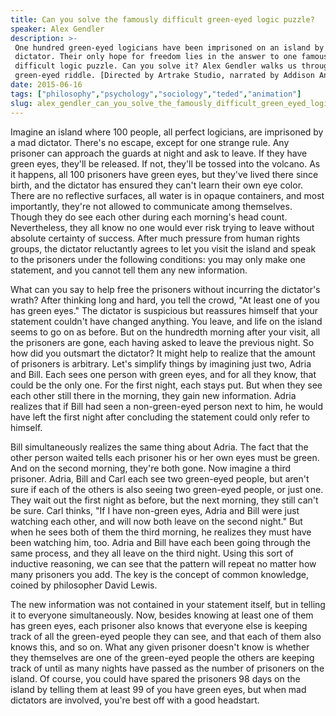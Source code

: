 ```yaml
---
title: Can you solve the famously difficult green-eyed logic puzzle?
speaker: Alex Gendler
description: >-
 One hundred green-eyed logicians have been imprisoned on an island by a mad
 dictator. Their only hope for freedom lies in the answer to one famously
 difficult logic puzzle. Can you solve it? Alex Gendler walks us through this
 green-eyed riddle. [Directed by Artrake Studio, narrated by Addison Anderson].
date: 2015-06-16
tags: ["philosophy","psychology","sociology","teded","animation"]
slug: alex_gendler_can_you_solve_the_famously_difficult_green_eyed_logic_puzzle
---
```


Imagine an island where 100 people, all perfect logicians, are imprisoned by a mad
dictator. There's no escape, except for one strange rule. Any prisoner can approach the
guards at night and ask to leave. If they have green eyes, they'll be released. If not,
they'll be tossed into the volcano. As it happens, all 100 prisoners have green eyes,
but they've lived there since birth, and the dictator has ensured they can't learn their
own eye color. There are no reflective surfaces, all water is in opaque containers, and
most importantly, they're not allowed to communicate among themselves. Though they do see
each other during each morning's head count. Nevertheless, they all know no one would ever
risk trying to leave without absolute certainty of success. After much pressure from
human rights groups, the dictator reluctantly agrees to let you visit the island and speak
to the prisoners under the following conditions: you may only make one statement, and you
cannot tell them any new information.

What can you say to help free the prisoners without incurring the dictator's wrath? After
thinking long and hard, you tell the crowd, "At least one of you has green eyes." The
dictator is suspicious but reassures himself that your statement couldn't have changed
anything. You leave, and life on the island seems to go on as before. But on the hundredth
morning after your visit, all the prisoners are gone, each having asked to leave the
previous night. So how did you outsmart the dictator? It might help to realize that the
amount of prisoners is arbitrary. Let's simplify things by imagining just two, Adria and
Bill. Each sees one person with green eyes, and for all they know, that could be the only
one. For the first night, each stays put. But when they see each other still there in the
morning, they gain new information. Adria realizes that if Bill had seen a non-green-eyed
person next to him, he would have left the first night after concluding the statement 
could only refer to himself.

Bill simultaneously realizes the same thing about Adria. The fact that the other person
waited tells each prisoner his or her own eyes must be green. And on the second morning, 
they're both gone. Now imagine a third prisoner. Adria, Bill and Carl each see two
green-eyed people, but aren't sure if each of the others is also seeing two green-eyed
people, or just one. They wait out the first night as before, but the next morning, they
still can't be sure. Carl thinks, "If I have non-green eyes, Adria and Bill were just 
watching each other, and will now both leave on the second night." But when he sees both 
of them the third morning, he realizes they must have been watching him, too. Adria and
Bill have each been going through the same process, and they all leave on the third
night. Using this sort of inductive reasoning, we can see that the pattern will repeat no
matter how many prisoners you add. The key is the concept of common knowledge, coined by
philosopher David Lewis.

The new information was not contained in your statement itself, but in telling it to
everyone simultaneously. Now, besides knowing at least one of them has green eyes, each
prisoner also knows that everyone else is keeping track of all the green-eyed people they
can see, and that each of them also knows this, and so on. What any given prisoner
doesn't know is whether they themselves are one of the green-eyed people the others are
keeping track of until as many nights have passed as the number of prisoners on the
island. Of course, you could have spared the prisoners 98 days on the island by telling
them at least 99 of you have green eyes, but when mad dictators are involved, you're best
off with a good headstart.

<!--
ad_duration=0
event="TED-Ed"
external_start_time=0
intro_duration=0
is_subtitle_required="False"
is_talk_featured="False"
language="en"
language_swap="False"
native_language="en"
number_of_related_talks=6
number_of_speakers=1
number_of_subtitled_videos=0
number_of_tags=5
number_of_talk_download_languages=23
number_of_talk_more_resources=0
number_of_talk_recommendations=0
number_of_talks_take_actions=0
post_ad_duration=0
published_timestamp="2019-02-22 19:05:16"
recording_date="2015-06-16"
speaker_is_published=0
speaker_name="Alex Gendler"
talk_name="Can you solve the famously difficult green-eyed logic puzzle?"
talks_tags=["philosophy","psychology","sociology","teded","animation"]
url_photo_talk="https://s3.amazonaws.com/talkstar-photos/uploads/70612ff2-bc72-4f43-990c-54477112ab7a/44_green+eyes.jpg"
url_webpage="https://www.ted.com/talks/alex_gendler_can_you_solve_the_famously_difficult_green_eyed_logic_puzzle"
video_type_name="TED-Ed Original"
-->